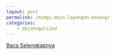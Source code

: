 ```yaml
---
layout: post
permalink: /mimpi-main-layangan-menang/
categories:
    - Uncategorized
---
```


[Baca Selengkapnya](/05)